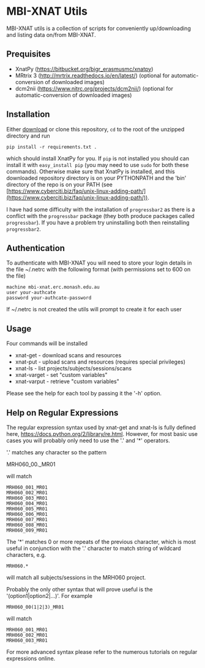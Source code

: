 MBI-XNAT Utils
==============

MBI-XNAT utils is a collection of scripts for conveniently up/downloading and
listing data on/from MBI-XNAT.

Prequisites
-----------

* XnatPy (https://bitbucket.org/bigr_erasmusmc/xnatpy)
* MRtrix 3 (http://mrtrix.readthedocs.io/en/latest/)
  (optional for automatic-conversion of downloaded images)
* dcm2nii (https://www.nitrc.org/projects/dcm2nii/)
  (optional for automatic-conversion of downloaded images)

Installation
------------

Either [download](https://gitlab.erc.monash.edu.au/mbi-image/XnatUtils/repository/archive.zip?ref=master)
or clone this repository, `cd` to the root of the unzipped directory and run

    pip install -r requirements.txt .

which should install XnatPy for you. If `pip` is not installed you should can
install it with `easy_install pip` (you may need to use `sudo` for both these
commands). Otherwise make sure that XnatPy is installed, and this downloaded
repository directory is on your PYTHONPATH and the 'bin' directory of the repo
is on your PATH (see [https://www.cyberciti.biz/faq/unix-linux-adding-path/](https://www.cyberciti.biz/faq/unix-linux-adding-path/)).

I have had some difficulty with the installation of `progressbar2` as there is a
conflict with the `progressbar` package (they both produce packages called
`progressbar`). If you have a problem try uninstalling both then reinstalling
`progressbar2`.

Authentication
--------------

To authenticate with MBI-XNAT you will need to store your login details in the
file ~/.netrc with the following format (with permissions set to 600 on the
file)

    machine mbi-xnat.erc.monash.edu.au
    user your-authcate
    password your-authcate-password

If ~/.netrc is not created the utils will prompt to create it for each user

Usage
-----

Four commands will be installed 

* xnat-get - download scans and resources
* xnat-put - upload scans and resources (requires special privileges)
* xnat-ls - list projects/subjects/sessions/scans
* xnat-varget - set "custom variables"
* xnat-varput - retrieve "custom variables"

Please see the help for each tool by passing it the '-h' option.

Help on Regular Expressions
---------------------------

The regular expression syntax used by xnat-get and xnat-ls is fully defined
here, https://docs.python.org/2/library/re.html. However, for most basic use
cases you will probably only need to use the '.' and '*' operators.

'.' matches any character so the pattern 

  MRH060_00._MR01
   
will match 

    MRH060_001_MR01
    MRH060_002_MR01
    MRH060_003_MR01
    MRH060_004_MR01
    MRH060_005_MR01
    MRH060_006_MR01
    MRH060_007_MR01
    MRH060_008_MR01
    MRH060_009_MR01

The '*' matches 0 or more repeats of the previous character, which is most
useful in conjunction with the '.' character to match string of wildcard
characters, e.g.


    MRH060.*
      
will match all subjects/sessions in the MRH060 project.

Probably the only other syntax that will prove useful is the
'(option1|option2|...)'. For example

    MRH060_00(1|2|3)_MR01
   
will match 
  
    MRH060_001_MR01
    MRH060_002_MR01
    MRH060_003_MR01

For more advanced syntax please refer to the numerous tutorials on regular
expressions online.
